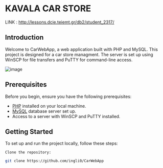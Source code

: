 # KAVALA CAR STORE
LINK : http://lessons.dcie.teiemt.gr/db2/student_2317/

## Introduction

Welcome to CarWebApp, a web application built with PHP and MySQL. This project is designed for a car store managment. The server is set up using WinSCP for file transfers and PuTTY for command-line access.

![image](https://github.com/ingli0/CarWebApp/assets/76855285/a97dec25-08d6-49ea-9806-b3aecbe69f1b)

## Prerequisites

Before you begin, ensure you have the following prerequisites:

- [PHP](https://www.php.net/) installed on your local machine.
- [MySQL](https://www.mysql.com/) database server set up.
- Access to a server with WinSCP and PuTTY installed.

## Getting Started

To set up and run the project locally, follow these steps:

    Clone the repository:
   ```bash
   git clone https://github.com/ingli0/CarWebApp
  
 

